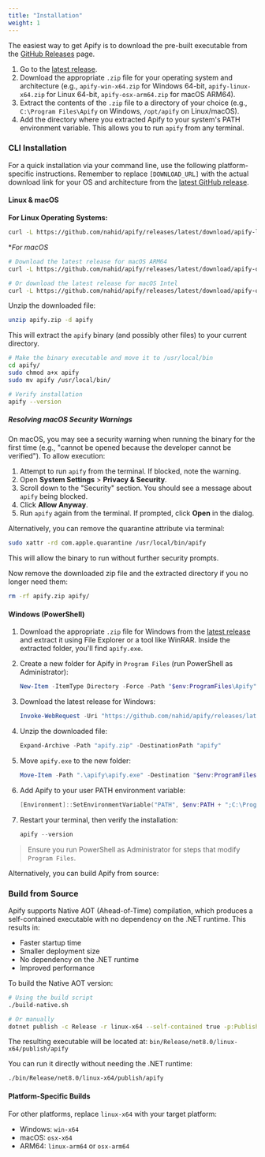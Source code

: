 ```yaml
---
title: "Installation"
weight: 1
---
```


The easiest way to get Apify is to download the pre-built executable from the [GitHub Releases](https://github.com/nahid/apify/releases) page.

1.  Go to the [latest release](https://github.com/nahid/apify/releases/latest).
2.  Download the appropriate `.zip` file for your operating system and architecture (e.g., `apify-win-x64.zip` for Windows 64-bit, `apify-linux-x64.zip` for Linux 64-bit, `apify-osx-arm64.zip` for macOS ARM64).
3.  Extract the contents of the `.zip` file to a directory of your choice (e.g., `C:\Program Files\Apify` on Windows, `/opt/apify` on Linux/macOS).
4.  Add the directory where you extracted Apify to your system's PATH environment variable. This allows you to run `apify` from any terminal.

### CLI Installation

For a quick installation via your command line, use the following platform-specific instructions. Remember to replace `[DOWNLOAD_URL]` with the actual download link for your OS and architecture from the [latest GitHub release](https://github.com/nahid/apify/releases/latest).

#### Linux & macOS

**For Linux Operating Systems:**

```bash
curl -L https://github.com/nahid/apify/releases/latest/download/apify-linux-x64.zip -o apify.zip

```

**For macOS*

```bash
# Download the latest release for macOS ARM64
curl -L https://github.com/nahid/apify/releases/latest/download/apify-osx-arm64.zip -o apify.zip

# Or download the latest release for macOS Intel
curl -L https://github.com/nahid/apify/releases/latest/download/apify-osx-x64.zip -o apify.zip
```

Unzip the downloaded file:

```bash
unzip apify.zip -d apify
```

This will extract the `apify` binary (and possibly other files) to your current directory.

```bash
# Make the binary executable and move it to /usr/local/bin
cd apify/
sudo chmod a+x apify
sudo mv apify /usr/local/bin/
```

```bash
# Verify installation
apify --version
```

##### Resolving macOS Security Warnings

On macOS, you may see a security warning when running the binary for the first time (e.g., "cannot be opened because the developer cannot be verified"). To allow execution:

1. Attempt to run `apify` from the terminal. If blocked, note the warning.
2. Open **System Settings** > **Privacy & Security**.
3. Scroll down to the "Security" section. You should see a message about `apify` being blocked.
4. Click **Allow Anyway**.
5. Run `apify` again from the terminal. If prompted, click **Open** in the dialog.

Alternatively, you can remove the quarantine attribute via terminal:

```bash
sudo xattr -rd com.apple.quarantine /usr/local/bin/apify
```

This will allow the binary to run without further security prompts.

Now remove the downloaded zip file and the extracted directory if you no longer need them:

```bash
rm -rf apify.zip apify/
```

#### Windows (PowerShell)

1. Download the appropriate `.zip` file for Windows from the [latest release](https://github.com/nahid/apify/releases/latest) and extract it using File Explorer or a tool like WinRAR. Inside the extracted folder, you'll find `apify.exe`.

2. Create a new folder for Apify in `Program Files` (run PowerShell as Administrator):

   ```powershell
   New-Item -ItemType Directory -Force -Path "$env:ProgramFiles\Apify"
   ```

3. Download the latest release for Windows:

   ```powershell
   Invoke-WebRequest -Uri "https://github.com/nahid/apify/releases/latest/download/apify-win-x64.zip" -OutFile "apify.zip"
   ```

4. Unzip the downloaded file:

   ```powershell
   Expand-Archive -Path "apify.zip" -DestinationPath "apify"
   ```

5. Move `apify.exe` to the new folder:

   ```powershell
   Move-Item -Path ".\apify\apify.exe" -Destination "$env:ProgramFiles\Apify"
   ```

6. Add Apify to your user PATH environment variable:

   ```powershell
   [Environment]::SetEnvironmentVariable("PATH", $env:PATH + ";C:\Program Files\Apify", "User")
   ```

7. Restart your terminal, then verify the installation:

   ```powershell
   apify --version
   ```

> Ensure you run PowerShell as Administrator for steps that modify `Program Files`.

Alternatively, you can build Apify from source:

### Build from Source

Apify supports Native AOT (Ahead-of-Time) compilation, which produces a self-contained executable with no dependency on the .NET runtime. This results in:

- Faster startup time
- Smaller deployment size
- No dependency on the .NET runtime
- Improved performance

To build the Native AOT version:

```bash
# Using the build script
./build-native.sh

# Or manually
dotnet publish -c Release -r linux-x64 --self-contained true -p:PublishAot=true
```

The resulting executable will be located at:
`bin/Release/net8.0/linux-x64/publish/apify`

You can run it directly without needing the .NET runtime:

```bash
./bin/Release/net8.0/linux-x64/publish/apify
```

#### Platform-Specific Builds

For other platforms, replace `linux-x64` with your target platform:

- Windows: `win-x64`
- macOS: `osx-x64`
- ARM64: `linux-arm64` or `osx-arm64`
